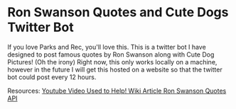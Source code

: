
<h1> Ron Swanson Quotes and Cute Dogs Twitter Bot </h1>
<p> If you love Parks and Rec, you'll love this. This is a twitter bot I have designed to post famous quotes by Ron Swanson along with Cute Dog Pictures! (Oh the irony) Right now, this only works locally on a machine, however in the future I will get this hosted on a website so that the twitter bot could post every 12 hours. </p>

Resources: 
  <a href = "https://www.youtube.com/watch?v=MN_1wOxIfRU&t=917s"> Youtube Video Used to Help! </a> 
  <a href = "https://botwiki.org/resource/tutorial/how-to-make-a-twitter-bot-the-definitive-guide"> Wiki Article </a> 
  <a href = "https://github.com/jamesseanwright/ron-swanson-quotes" > Ron Swanson Quotes API </a>
